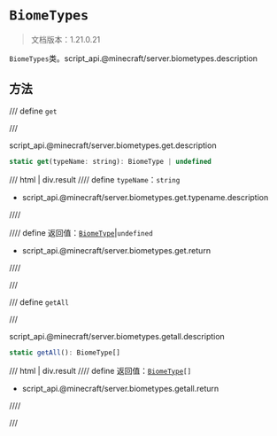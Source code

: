 # `BiomeTypes`

> 文档版本：1.21.0.21

`BiomeTypes`类。script_api.@minecraft/server.biometypes.description

## 方法

/// define
`get`


///

script_api.@minecraft/server.biometypes.get.description

```js
static get(typeName: string): BiomeType | undefined
```

/// html | div.result
//// define
`typeName`：`string`

- script_api.@minecraft/server.biometypes.get.typename.description


////

//// define
返回值：[`BiomeType`](./biometype.md)|`undefined`

- script_api.@minecraft/server.biometypes.get.return


////

///


/// define
`getAll`


///

script_api.@minecraft/server.biometypes.getall.description

```js
static getAll(): BiomeType[]
```

/// html | div.result
//// define
返回值：<code><a href="../biometype/">BiomeType</a>[]</code>

- script_api.@minecraft/server.biometypes.getall.return


////

///

